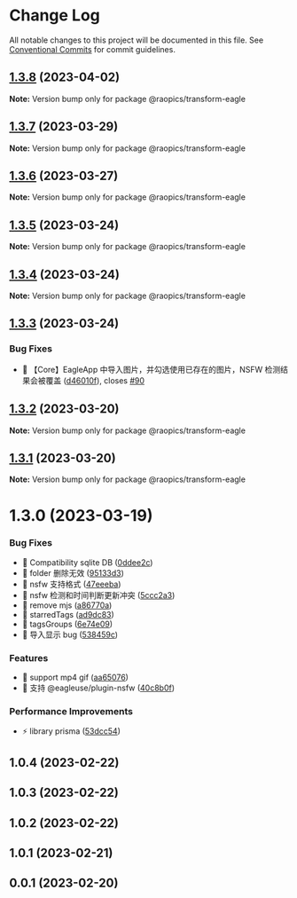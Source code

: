 # Change Log

All notable changes to this project will be documented in this file.
See [Conventional Commits](https://conventionalcommits.org) for commit guidelines.

## [1.3.8](https://github.com/rao-pics/core/compare/@raopics/transform-eagle@1.3.7...@raopics/transform-eagle@1.3.8) (2023-04-02)

**Note:** Version bump only for package @raopics/transform-eagle

## [1.3.7](https://github.com/rao-pics/core/compare/@raopics/transform-eagle@1.3.6...@raopics/transform-eagle@1.3.7) (2023-03-29)

**Note:** Version bump only for package @raopics/transform-eagle

## [1.3.6](https://github.com/rao-pics/core/compare/@raopics/transform-eagle@1.3.5...@raopics/transform-eagle@1.3.6) (2023-03-27)

**Note:** Version bump only for package @raopics/transform-eagle

## [1.3.5](https://github.com/rao-pics/core/compare/@raopics/transform-eagle@1.3.4...@raopics/transform-eagle@1.3.5) (2023-03-24)

**Note:** Version bump only for package @raopics/transform-eagle

## [1.3.4](https://github.com/rao-pics/core/compare/@raopics/transform-eagle@1.3.3...@raopics/transform-eagle@1.3.4) (2023-03-24)

**Note:** Version bump only for package @raopics/transform-eagle

## [1.3.3](https://github.com/rao-pics/core/compare/@raopics/transform-eagle@1.3.2...@raopics/transform-eagle@1.3.3) (2023-03-24)

### Bug Fixes

- 🐛 【Core】EagleApp 中导入图片，并勾选使用已存在的图片，NSFW 检测结果会被覆盖 ([d46010f](https://github.com/rao-pics/core/commit/d46010f3ff20101c108166dabf263bd89fe8933c)), closes [#90](https://github.com/rao-pics/core/issues/90)

## [1.3.2](https://github.com/rao-pics/core/compare/@raopics/transform-eagle@1.3.1...@raopics/transform-eagle@1.3.2) (2023-03-20)

**Note:** Version bump only for package @raopics/transform-eagle

## [1.3.1](https://github.com/rao-pics/core/compare/@raopics/transform-eagle@1.3.0...@raopics/transform-eagle@1.3.1) (2023-03-20)

**Note:** Version bump only for package @raopics/transform-eagle

# 1.3.0 (2023-03-19)

### Bug Fixes

- 🐛 Compatibility sqlite DB ([0ddee2c](https://github.com/rao-pics/core/commit/0ddee2c67feda522d7d13b4b1c68c354f8a9515e))
- 🐛 folder 删除无效 ([95133d3](https://github.com/rao-pics/core/commit/95133d3d2d5a283d4966c926abcc5e32a170ff1d))
- 🐛 nsfw 支持格式 ([47eeeba](https://github.com/rao-pics/core/commit/47eeeba5f6fc16474cb055d8139787d249863a30))
- 🐛 nsfw 检测和时间判断更新冲突 ([5ccc2a3](https://github.com/rao-pics/core/commit/5ccc2a3b161a3e81475c1818c3ed3758d4c2f760))
- 🐛 remove mjs ([a86770a](https://github.com/rao-pics/core/commit/a86770a9403645710b89c770e6211978fccae351))
- 🐛 starredTags ([ad9dc83](https://github.com/rao-pics/core/commit/ad9dc83a1ab0d7608606bdcc8bc3cbb117e0d855))
- 🐛 tagsGroups ([6e74e09](https://github.com/rao-pics/core/commit/6e74e0974d324155007bfa851c05a40957802763))
- 🐛 导入显示 bug ([538459c](https://github.com/rao-pics/core/commit/538459c96b2eebca19c54c37723b47e94bf5d853))

### Features

- 🎸 support mp4 gif ([aa65076](https://github.com/rao-pics/core/commit/aa65076d66eb46c605b5d95a0ab729b790793f32))
- 🎸 支持 @eagleuse/plugin-nsfw ([40c8b0f](https://github.com/rao-pics/core/commit/40c8b0fba49c5a79b28b4da2a22265bdef3514cb))

### Performance Improvements

- ⚡️ library prisma ([53dcc54](https://github.com/rao-pics/core/commit/53dcc54bd1490010f543de034a2e9528ecffe471))

## 1.0.4 (2023-02-22)

## 1.0.3 (2023-02-22)

## 1.0.2 (2023-02-22)

## 1.0.1 (2023-02-21)

## 0.0.1 (2023-02-20)
